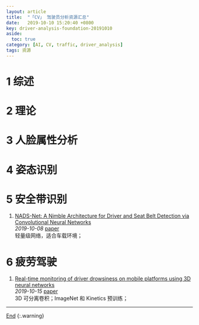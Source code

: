 ```yaml
---
layout: article
title:  "「CV」 驾驶员分析资源汇总"
date:   2019-10-10 15:20:40 +0800
key: driver-analysis-foundation-20191010
aside:
  toc: true
category: [AI, CV, traffic, driver_analysis]
tags: 资源
---
```

<span id='head'></span>

<!--more-->

# 1 综述

# 2 理论

# 3 人脸属性分析

# 4 姿态识别

# 5 安全带识别
1. [NADS-Net: A Nimble Architecture for Driver and Seat Belt Detection via Convolutional Neural Networks](http://cn.arxiv.org/abs/1910.03695)     
*2019-10-08* [paper](https://arxiv.org/abs/1910.03695)     
轻量级网络，适合车载环境；   

# 6 疲劳驾驶
1. [Real-time monitoring of driver drowsiness on mobile platforms using 3D neural networks](http://cn.arxiv.org/abs/1910.06540)     
*2019-10-15* [paper](https://arxiv.org/abs/1910.06540)     
3D 可分离卷积；ImageNet 和 Kinetics 预训练；     

-------------------  
[End](#head)
{:.warning}  
